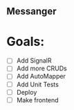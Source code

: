 ## Messanger

# Goals:
- [ ] Add SignalR
- [ ] Add more CRUDs
- [ ] Add AutoMapper
- [ ] Add Unit Tests
- [ ] Deploy
- [ ] Make frontend
